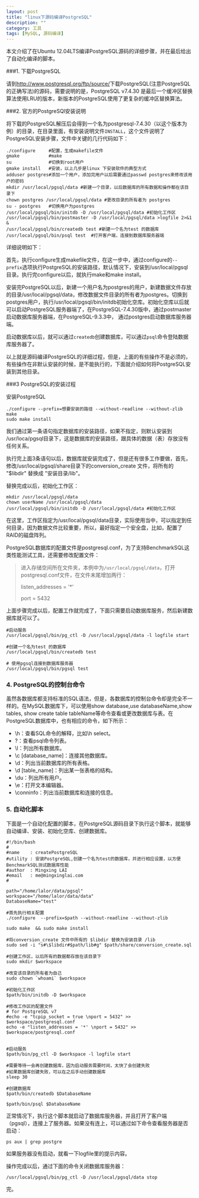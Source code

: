 ```yaml
---
layout: post
title: "linux下源码编译PostgreSQL"
description: ""
category: 工具
tags: [MySQL, 源码编译]
---
```


本文介绍了在Ubuntu 12.04LTS编译PostgreSQL源码的详细步骤，并在最后给出了自动化编译的脚本。

###1. 下载PostgreSQL

请到<http://www.postgresql.org/ftp/source/>下载PostgreSQL(注意PostgreSQL的正确写法)的源码，需要说明的是，PostgreSQL v7.4.30 是最后一个缓冲区替换算法使用LRU的版本，新版本的PostgreSQL使用了更复杂的缓冲区替换算法。

###2. 官方的PostgreSQl安装说明

将下载的PostgreSQL解压后会得到一个名为postgresql-7.4.30（以这个版本为例）的目录，在目录里面，有安装说明文件`INSTALL`，这个文件说明了PostgreSQL安装步骤，文件中关键的几行代码如下：

	./configure  	#配置，生成makefile文件
	gmake 			#make
	su 				#切换到root用户
	gmake install   #安装，以上几步是linux 下安装软件的典型方式
	adduser postgres#添加一个用户，添加完用户以后需要通过passwd postgres来修改该用户的密码
	mkdir /usr/local/pgsql/data #新建一个目录，以后数据库的所有数据和操作都在该目录下
	chown postgres /usr/local/pgsql/data #更改目录的所有者为 postgres
	su - postgres   #切换用户为postgres
	/usr/local/pgsql/bin/initdb -D /usr/local/pgsql/data #初始化工作区
	/usr/local/pgsql/bin/postmaster -D /usr/local/pgsql/data >logfile 2>&1 &
	/usr/local/pgsql/bin/createdb test #新建一个名为test 的数据库
	/usr/local/pgsql/bin/psql test  #打开客户端，连接到数据库服务器端


详细说明如下：

首先，执行configure生成makefile文件，在这一步中，通过configure的`--prefix`选项执行PostgreSQL的安装路径，默认情况下，安装到/usr/local/pgsql目录。执行完configure以后，就执行make和make install。

安装完PostgreSQL以后，新建一个用户名为postgres的用户，新建数据文件存放的目录/usr/local/pgsql/data，修改数据文件目录的所有者为postgres。切换到postgres用户，执行/usr/local/pgsql/bin/initdb初始化空库。初始化空库以后就可以启动PostgreSQL服务器端了，在PostgreSQL-7.4.30版中，通过postmaster启动数据库服务器端，在PostgreSQL-9.3.3中，
通过postgres启动数据库服务器端。

启动数据库以后，就可以通过`createdb`创建数据库，可以通过`psql`命令登陆数据库服务器了。

以上就是源码编译PostgreSQL的详细过程，但是，上面的有些操作不是必须的，有些操作在非默认安装的时候，是不能执行的，下面就介绍如何将PostgreSQL安装到其他目录。

###3 PostgreSQL的安装过程

安装PostgreSQL

	./configure --prefix=想要安装的路径 --without-readline --without-zlib
	make
	sudo make install

我们通过第一条语句指定数据库的安装路径，如果不指定，则默认安装到 /usr/loca/pgsql目录下，这是数据库的安装路径，跟具体的数据（表）存放没有任何关系。

执行完上面3条语句以后，数据库就安装完成了，但是还有很多工作要做，首先，修改/usr/local/pgsql/share目录下的conversion_create
文件，将所有的 "$libdir" 替换成 "安装目录/lib"。

替换完成以后，初始化工作区：

	mkdir /usr/local/pgsql/data
	chown userName /usr/local/pgsql/data
	/usr/local/pgsql/bin/initdb -D /usr/local/pgsql/data #初始化工作区

在这里，工作区指定为/usr/local/pgsql/data目录，实际使用当中，可以指定到任何目录，因为数据文件比较重要，所以，最好指定一个安全盘，比如，配置了RAID的磁盘阵列。

PostgreSQL数据库的配置文件是postgresql.conf，为了支持BenchmarkSQL这类性能测试工具，还需要修改配置文件：

>进入存储空间所在文件夹，本例中为`/usr/local/pgsql/data`，打开postgresql.conf文件，在文件末尾增加两行：
>
>   listen_addresses = '*'
>
>   port = 5432

上面步骤完成以后，配置工作就完成了，下面只需要启动数据库服务，然后新建数据库就可以了。

	#启动服务
	/usr/local/pgsql/bin/pg_ctl -D /usr/local/pgsql/data -l logfile start

	#创建一个名为test 的数据库
	/usr/local/pgsql/bin/createdb test

	# 使用pgsql连接到数据库服务器
	/usr/local/pgsql/bin/pgsql test


### 4. PostgreSQL的控制台命令

虽然各数据库都支持标准的SQL语法，但是，各数据库的控制台命令却是完全不一样的。在MySQL数据库下，可以使用show database,use databaseName,show tables, show create table tableName等命令查看或更改数据库与表。在PostgreSQL数据库中，也有相应的命令，如下所示：

* \h：查看SQL命令的解释，比如\h select。
* \?：查看psql命令列表。
* \l：列出所有数据库。
* \c [database_name]：连接其他数据库。
* \d：列出当前数据库的所有表格。
* \d [table_name]：列出某一张表格的结构。
* \du：列出所有用户。
* \e：打开文本编辑器。
* \conninfo：列出当前数据库和连接的信息。

### 5. 自动化脚本

下面是一个自动化配置的脚本，在PostgreSQL源码目录下执行这个脚本，就能够自动编译、安装、初始化空库、创建数据库。

	#!/bin/bash
	#
	#name    : createPostgreSQL
	#utility : 安装PostgreSQL,创建一个名为test的数据库，并进行相应设置，以方便BenchmarkSQL测试数据库性能
	#author  : Mingxing LAI
	#email   : me@mingxinglai.com
	#

	path="/home/lalor/data/pgsql"
	workspace="/home/lalor/data/data"
	DatabaseName="test"

	#首先执行相关配置
	./configure  --prefix=$path --without-readline --without-zlib

	sudo make  && sudo make install

	#将conversion_create 文件中所有的 $libdir 替换为安装目录 /lib
	sudo sed -i "s#\$libdir#$path/lib#g" $path/share/conversion_create.sql

	#创建工作区，以后所有的数据都存放在该目录下
	sudo mkdir $workspace

	#改变该目录的所有者为自己
	sudo chown `whoami` $workspace

	#初始化工作区
	$path/bin/initdb -D $workspace

	#修改工作区的配置文件
	# for PostgreSQL v7
	#echo -e "tcpip_socket = true \nport = 5432" >> $workspace/postgresql.conf
	echo -e "listen_addresses = '*' \nport = 5432" >> $workspace/postgresql.conf


	#启动服务
	$path/bin/pg_ctl -D $workspace -l logfile start

	#需要等待一会再创建数据库，因为启动服务需要时间，太快了会创建失败
	#如果数据库创建失败，可以在之后手动创建数据库
	sleep 30

	#创建数据库
	$path/bin/createdb $DatabaseName

	$path/bin/psql $DatabaseName

正常情况下，执行这个脚本就启动了数据库服务器，并且打开了客户端（pgsql），连接上了服务器。如果没有连上，可以通过如下命令查看服务器是否启动：

	ps aux | grep postgre

如果服务器没有启动，就看一下logfile里的提示内容。

操作完成以后，通过下面的命令关闭数据库服务器：

	/usr/local/pgsql/bin/pg_ctl -D /usr/local/pgsql/data stop

完。
